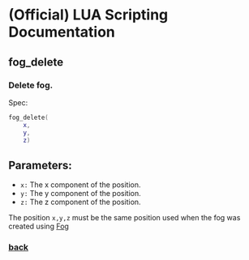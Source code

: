 
# (Official) LUA Scripting Documentation

## fog_delete

### Delete fog.

Spec:
```lua
fog_delete(
	x,
	y,
	z)
```
## Parameters:
- `x:` The x component of the position.
- `y:` The y component of the position.
- `z:` The z component of the position.

The position `x,y,z` must be the same position used when the fog was created using [Fog](fog)

### [back](../weather)

